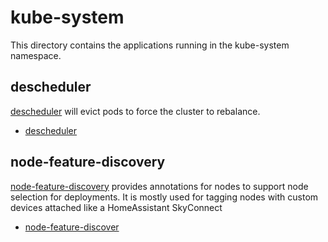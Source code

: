 # kube-system

This directory contains the applications running in the kube-system namespace.

## descheduler

[descheduler](https://github.com/kubernetes-sigs/descheduler) will evict pods to force the cluster to rebalance.

* [descheduler](./descheduler/ks.yaml)

## node-feature-discovery

[node-feature-discovery](https://github.com/kubernetes-sigs/node-feature-discovery) provides annotations for nodes to
support node selection for deployments. It is mostly used for tagging nodes with custom devices attached like a
HomeAssistant SkyConnect

* [node-feature-discover](./node-feature-discovery/ks.yaml)
